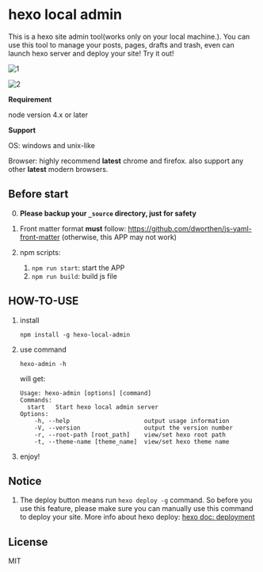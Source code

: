 # hexo local admin

This is a hexo site admin tool(works only on your local machine.). You can use this tool to manage your posts, pages, drafts and trash, even can launch hexo server and deploy your site! Try it out!

![1](https://raw.githubusercontent.com/geekwen/hexo-local-admin/master/screenshot/1.jpg)

![2](https://raw.githubusercontent.com/geekwen/hexo-local-admin/master/screenshot/2.jpg)

**Requirement**

node version 4.x or later

**Support**

OS: windows and unix-like

Browser: highly recommend **latest** chrome and firefox. also support any other **latest** modern browsers.

## Before start 

0. **Please backup your `_source` directory, just for safety**

1. Front matter format **must** follow: https://github.com/dworthen/js-yaml-front-matter (otherwise, this APP may not work)

2. npm scripts:
    1. `npm run start`: start the APP
    2. `npm run build`: build js file

## HOW-TO-USE

1. install 
    ``` shell
    npm install -g hexo-local-admin
    ```

2. use command 

    ```
    hexo-admin -h
    ```
    will get:
    ```
    Usage: hexo-admin [options] [command]
    Commands:
      start   Start hexo local admin server
    Options:
        -h, --help                     output usage information
        -V, --version                  output the version number
        -r, --root-path [root_path]    view/set hexo root path
        -t, --theme-name [theme_name]  view/set hexo theme name

    ```

3. enjoy!

## Notice

1. The deploy button means run `hexo deploy -g` command. So before you use this feature, please make sure you can manually use this command to deploy your site. More info about hexo deploy: [hexo doc: deployment](https://hexo.io/docs/deployment.html) 

       
## License

MIT